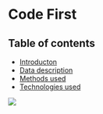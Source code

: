 # Code First
## Table of contents
* [Introducton](#introduction)
* [Data description](#data-description)
* [Methods used](#methods-used)
* [Technologies used](#technologies-used)
 
 
 
 <img src="https://user-images.githubusercontent.com/102870734/181847016-235e26b5-582d-4753-a1b4-9d1d4a0b2675.png">
